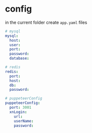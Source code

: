 # config

in the current folder create `app.yaml` files

```yaml
# mysql
mysql:
  host:
  user:
  port:
  password:
  database:

# redis
redis:
  port:
  host:
  db:
  password:

# puppeteerConfig
puppeteerConfig:
  port: 3001
  xnLogin:
    url:
    userName:
    password:
```
